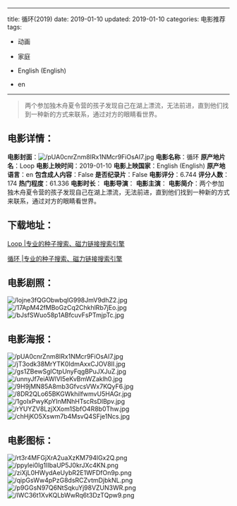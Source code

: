 
---
title: 循环(2019)
date: 2019-01-10
updated: 2019-01-10
categories: 电影推荐
tags:
- 动画
- 家庭

- English (English)
- en
---


> 两个参加独木舟夏令营的孩子发现自己在湖上漂流，无法前进，直到他们找到一种新的方式来联系，通过对方的眼睛看世界。

## **电影详情**：

**电影封面**：<img src="https://image.tmdb.org/t/p/w200/pUA0cnrZnm8IRx1NMcr9FiOsAI7.jpg" alt="/pUA0cnrZnm8IRx1NMcr9FiOsAI7.jpg" title="/pUA0cnrZnm8IRx1NMcr9FiOsAI7.jpg">
**电影名称**：循环
**原产地片名**：Loop
**电影上映时间**：2019-01-10
**电影上映国家**：English (English)
**原产地语言**：en
**包含成人内容**：False
**是否纪录片**：False
**电影评分**：6.744
**评分人数**：174
**热门程度**：61.336
**电影时长**：
**电影导演**：
**电影主演**：
**电影简介**：两个参加独木舟夏令营的孩子发现自己在湖上漂流，无法前进，直到他们找到一种新的方式来联系，通过对方的眼睛看世界。

## **下载地址**：
[Loop |专业的种子搜索、磁力链接搜索引擎](https://movie.amd794.com:2083/?search=Loop&ordering=&mode=match_phrase&page_size=10&page=1)

[循环 |专业的种子搜索、磁力链接搜索引擎](https://movie.amd794.com:2083/?search=%E5%BE%AA%E7%8E%AF&ordering=&mode=match_phrase&page_size=10&page=1)
 

## **电影剧照**：
<img src="https://image.tmdb.org/t/p/original/lojne3fQGObwbqIG998JmV9dhZ2.jpg" alt="/lojne3fQGObwbqIG998JmV9dhZ2.jpg" title="/lojne3fQGObwbqIG998JmV9dhZ2.jpg"><img src="https://image.tmdb.org/t/p/original/17ApM42fMBoGzCq2ChkhlRb7jEo.jpg" alt="/17ApM42fMBoGzCq2ChkhlRb7jEo.jpg" title="/17ApM42fMBoGzCq2ChkhlRb7jEo.jpg"><img src="https://image.tmdb.org/t/p/original/bJsfSWuo58p1ABfcuvFsPTmjpTc.jpg" alt="/bJsfSWuo58p1ABfcuvFsPTmjpTc.jpg" title="/bJsfSWuo58p1ABfcuvFsPTmjpTc.jpg">

## **电影海报**：
<img src="https://image.tmdb.org/t/p/original/pUA0cnrZnm8IRx1NMcr9FiOsAI7.jpg" alt="/pUA0cnrZnm8IRx1NMcr9FiOsAI7.jpg" title="/pUA0cnrZnm8IRx1NMcr9FiOsAI7.jpg"><img src="https://image.tmdb.org/t/p/original/jT3odk38MrYTK0IdmAxxCJOV8II.jpg" alt="/jT3odk38MrYTK0IdmAxxCJOV8II.jpg" title="/jT3odk38MrYTK0IdmAxxCJOV8II.jpg"><img src="https://image.tmdb.org/t/p/original/gs1ZBewSglCtpUnyFqgBPuJXJuZ.jpg" alt="/gs1ZBewSglCtpUnyFqgBPuJXJuZ.jpg" title="/gs1ZBewSglCtpUnyFqgBPuJXJuZ.jpg"><img src="https://image.tmdb.org/t/p/original/unnyJf7eiAWlVI5eKvBmWZaklh0.jpg" alt="/unnyJf7eiAWlVI5eKvBmWZaklh0.jpg" title="/unnyJf7eiAWlVI5eKvBmWZaklh0.jpg"><img src="https://image.tmdb.org/t/p/original/9H9jMN85A8mb3GfvcsVWx7KQyF6.jpg" alt="/9H9jMN85A8mb3GfvcsVWx7KQyF6.jpg" title="/9H9jMN85A8mb3GfvcsVWx7KQyF6.jpg"><img src="https://image.tmdb.org/t/p/original/8DR2QLo65BKGWkhilfwmvU5HAGr.jpg" alt="/8DR2QLo65BKGWkhilfwmvU5HAGr.jpg" title="/8DR2QLo65BKGWkhilfwmvU5HAGr.jpg"><img src="https://image.tmdb.org/t/p/original/1goIxPwyKpYInMNhHTscRsDlBpv.jpg" alt="/1goIxPwyKpYInMNhHTscRsDlBpv.jpg" title="/1goIxPwyKpYInMNhHTscRsDlBpv.jpg"><img src="https://image.tmdb.org/t/p/original/rYUYZV8LzjXXom1SbfO4R8b0Thw.jpg" alt="/rYUYZV8LzjXXom1SbfO4R8b0Thw.jpg" title="/rYUYZV8LzjXXom1SbfO4R8b0Thw.jpg"><img src="https://image.tmdb.org/t/p/original/chHjKO5Xswm7b4MsvQ4SFje1Ncs.jpg" alt="/chHjKO5Xswm7b4MsvQ4SFje1Ncs.jpg" title="/chHjKO5Xswm7b4MsvQ4SFje1Ncs.jpg">

## **电影图标**：
<img src="https://image.tmdb.org/t/p/original/rt3r4MFGjXrA2uaXzKM794lGx2Q.png" alt="/rt3r4MFGjXrA2uaXzKM794lGx2Q.png" title="/rt3r4MFGjXrA2uaXzKM794lGx2Q.png"><img src="https://image.tmdb.org/t/p/original/ppylei0lg1IIbaUP5J0krJXc4KN.png" alt="/ppylei0lg1IIbaUP5J0krJXc4KN.png" title="/ppylei0lg1IIbaUP5J0krJXc4KN.png"><img src="https://image.tmdb.org/t/p/original/ziXjL0HWydAeUybR2E1WFDfOn9p.png" alt="/ziXjL0HWydAeUybR2E1WFDfOn9p.png" title="/ziXjL0HWydAeUybR2E1WFDfOn9p.png"><img src="https://image.tmdb.org/t/p/original/qipGsWw4pPzG8dsRCZvtmDjbkNL.png" alt="/qipGsWw4pPzG8dsRCZvtmDjbkNL.png" title="/qipGsWw4pPzG8dsRCZvtmDjbkNL.png"><img src="https://image.tmdb.org/t/p/original/p9GGsN97Q6NtSqkuYj98VZUN3WR.png" alt="/p9GGsN97Q6NtSqkuYj98VZUN3WR.png" title="/p9GGsN97Q6NtSqkuYj98VZUN3WR.png"><img src="https://image.tmdb.org/t/p/original/lWC36t1XvKQLbWwRq6t3DzTQpw9.png" alt="/lWC36t1XvKQLbWwRq6t3DzTQpw9.png" title="/lWC36t1XvKQLbWwRq6t3DzTQpw9.png">
